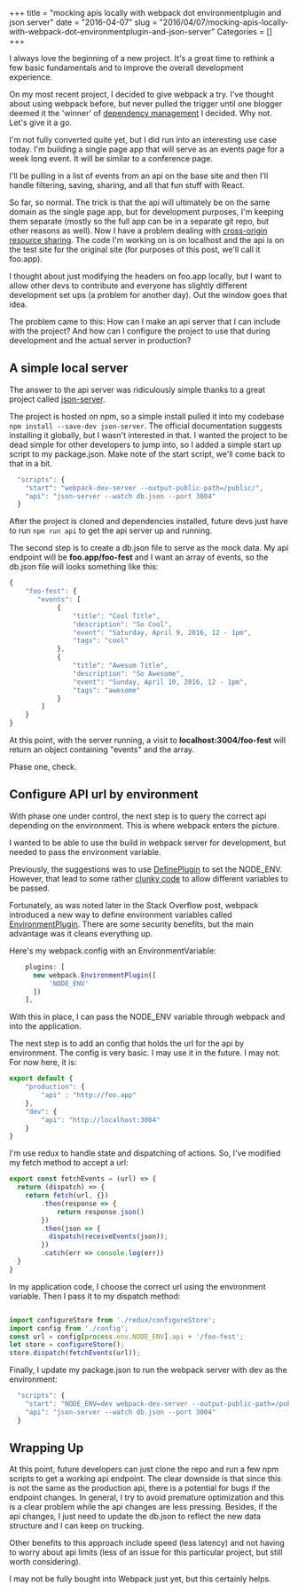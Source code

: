 +++
title = "mocking apis locally with webpack dot environmentplugin and json server"
date = "2016-04-07"
slug = "2016/04/07/mocking-apis-locally-with-webpack-dot-environmentplugin-and-json-server"
Categories = []
+++

I always love the beginning of a new project.
It's a great time to rethink a few basic fundamentals and to improve the overall development experience.

On my most recent project, I decided to give webpack a try.
I've thought about using webpack before, but never pulled the trigger until one blogger deemed it the 'winner' of [dependency management](https://medium.com/javascript-and-opinions/state-of-the-art-javascript-in-2016-ab67fc68eb0b#.qv9ei0f00)
I decided. Why not. Let's give it a go.

I'm not fully converted quite yet, but I did run into an interesting use case today.
I'm building a single page app that will serve as an events page for a week long event. It will be similar to a conference page.

I'll be pulling in a list of events from an api on the base site and then I'll handle filtering, saving, sharing, and all that fun stuff with React.

So far, so normal. The trick is that the api will ultimately be on the same domain as the single page app, but for development purposes, I'm keeping them separate (mostly so the full app can be in a separate git repo, but other reasons as well).
Now I have a problem dealing with [cross-origin resource sharing](https://en.wikipedia.org/wiki/Cross-origin_resource_sharing).
The code I'm working on is on localhost and the api is on the test site for the original site (for purposes of this post, we'll call it foo.app).

I thought about just modifying the headers on foo.app locally, but I want to allow other devs to contribute and everyone has slightly different development set ups (a problem for another day).
Out the window goes that idea.

The problem came to this: How can I make an api server that I can include with the project? And how can I configure the project to use that during development and the actual server in production?

## A simple local server
The answer to the api server was ridiculously simple thanks to a great project called [json-server](https://github.com/typicode/json-server).

The project is hosted on npm, so a simple install pulled it into my codebase `npm install --save-dev json-server`.
The official documentation suggests installing it globally, but I wasn't interested in that. I wanted the project to be dead simple for other developers to jump into, so I added a simple start up script to my package.json.
Make note of the start script, we'll come back to that in a bit.

```javascript
  "scripts": {
    "start": "webpack-dev-server --output-public-path=/public/",
    "api": "json-server --watch db.json --port 3004"
  }
```

After the project is cloned and dependencies installed, future devs just have to run `npm run api` to get the api server up and running.

The second step is to create a db.json file to serve as the mock data.
My api endpoint will be __foo.app/foo-fest__ and I want an array of events, so the db.json file will looks something like this:

```javascript
{
    "foo-fest": {
       "events": [
            {
                "title": "Cool Title",
                "description": "So Cool",
                "event": "Saturday, April 9, 2016, 12 - 1pm",
                "tags": "cool"
            },
            {
                "title": "Awesom Title",
                "description": "So Awesome",
                "event": "Sunday, April 10, 2016, 12 - 1pm",
                "tags": "awesome"
            }
        ]
    }
}
```

At this point, with the server running, a visit to __localhost:3004/foo-fest__ will return an object containing "events" and the array.

Phase one, check.

## Configure API url by environment
With phase one under control, the next step is to query the correct api depending on the environment. This is where webpack enters the picture.

I wanted to be able to use the build in webpack server for development, but needed to pass the environment variable.

Previously, the suggestions was to use [DefinePlugin](https://twitter.com/dan_abramov/status/592692202335301636) to set the NODE_ENV.
However, that lead to some rather [clunky code](http://stackoverflow.com/a/31517695) to allow different variables to be passed.

Fortunately, as was noted later in the Stack Overflow post, webpack introduced a new way to define environment variables called
[EnvironmentPlugin](https://github.com/webpack/docs/wiki/list-of-plugins#environmentplugin).
There are some security benefits, but the main advantage was it cleans everything up.

Here's my webpack.config with an EnvironmentVariable:

```javascript
    plugins: [
      new webpack.EnvironmentPlugin([
          'NODE_ENV'
      ])
    ],
```

With this in place, I can pass the NODE_ENV variable through webpack and into the application.

The next step is to add an config that holds the url for the api by environment.
The config is very basic. I may use it in the future. I may not. For now here, it is:

```javascript
export default {
    "production": {
        "api" : "http://foo.app"
    },
    "dev": {
        "api": "http://localhost:3004"
    }
}
```
I'm use redux to handle state and dispatching of actions. So, I've modified my fetch method to accept a url:

```javascript
export const fetchEvents = (url) => {
  return (dispatch) => {
    return fetch(url, {})
        .then(response => {
            return response.json()
        })
        .then(json => {
          dispatch(receiveEvents(json));
        })
        .catch(err => console.log(err))
  }
}
```

In my application code, I choose the correct url using the environment variable.
Then I pass it to my dispatch method:

```javascript

import configureStore from './redux/configureStore';
import config from './config';
const url = config[process.env.NODE_ENV].api + '/foo-fest';
let store = configureStore();
store.dispatch(fetchEvents(url));
```

Finally, I update my package.json to run the webpack server with dev as the environment:

```javascript
  "scripts": {
    "start": "NODE_ENV=dev webpack-dev-server --output-public-path=/public/",
    "api": "json-server --watch db.json --port 3004"
  }
```

## Wrapping Up
At this point, future developers can just clone the repo and run a few npm scripts to get a working api endpoint.
The clear downside is that since this is not the same as the production api, there is a potential for bugs if the endpoint changes.
In general, I try to avoid premature optimization and this is a clear problem while the api changes are less pressing.
Besides, if the api changes, I just need to update the db.json to reflect the new data structure and I can keep on trucking.

Other benefits to this approach include speed (less latency) and not having to worry about api limits (less of an issue for this particular project, but still worth considering).

I may not be fully bought into Webpack just yet, but this certainly helps.
